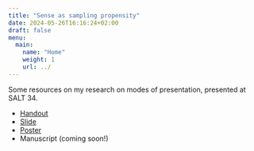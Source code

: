 ```yaml
---
title: "Sense as sampling propensity"
date: 2024-05-26T16:16:24+02:00
draft: false
menu:
  main:
    name: "Home"
    weight: 1
    url: ../
---
```


Some resources on my research on modes of presentation, presented at SALT 34.

- [Handout](/documents/sense-as-sampling-propensity-salt-handout.pdf)
- [Slide](/documents/sense-as-sampling-propensity-salt-slide.pdf)
- [Poster](/documents/sense-as-sampling-propensity-salt-poster.pdf)
- Manuscript (coming soon!) 
